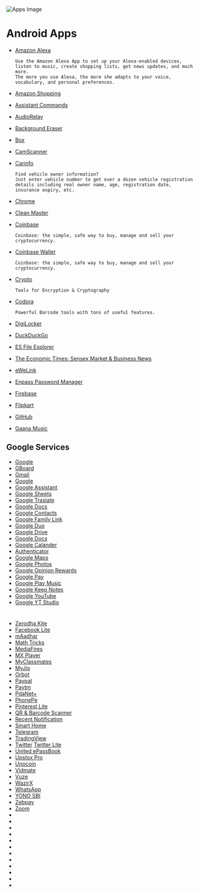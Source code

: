![Apps Image](https://github.com/SanjeevStephan/Linux/blob/master/102-Kali-Linux-on-Window/figlet-images/figlet-univers-apps-a-z.png)

# Android Apps  
* <a href="https://play.google.com/store/apps/details?id=com.amazon.dee.app">Amazon Alexa</a>

      Use the Amazon Alexa App to set up your Alexa-enabled devices,
      listen to music, create shopping lists, get news updates, and much more. 
      The more you use Alexa, the more she adapts to your voice, vocabulary, and personal preferences.
* <a href="https://play.google.com/store/apps/details?id=in.amazon.mShop.android.shopping">Amazon Shopping</a>
* <a href="">Assistant Commands</a>
* <a href="https://play.google.com/store/apps/details?id=com.azefsw.audioconnect">AudioRelay</a>
* <a href="https://play.google.com/store/apps/details?id=com.handycloset.android.eraser">Background Eraser</a>
* <a href="https://play.google.com/store/apps/details?id=com.box.android">Box</a>
* <a href="https://play.google.com/store/apps/details?id=com.intsig.camscanner">CamScanner</a>
* <a href="https://play.google.com/store/apps/details?id=com.cuvora.carinfo">Carinfo</a>

      Find vehicle owner information? 
      Just enter vehicle number to get over a dozen vehicle registration
      details including real owner name, age, registration date, insurance expiry, etc. 
* <a href="">Chrome</a>
* <a href="">Clean Master</a>
* <a href="https://play.google.com/store/apps/details?id=com.coinbase.android">Coinbase</a>

      Coinbase: the simple, safe way to buy, manage and sell your cryptocurrency.
* <a href="https://play.google.com/store/apps/details?id=org.toshi">Coinbase Wallet</a>

      Coinbase: the simple, safe way to buy, manage and sell your cryptocurrency.
* <a href="https://play.google.com/store/apps/details?id=com.kokoschka.michael.crypto">Crypto</a>

      Tools for Encryption & Cryptography
* <a href="https://play.google.com/store/apps/details?id=com.kokoschka.michael.qrtools">Codora</a>
  
      Powerful Barcode tools with tons of useful features.
* <a href="https://play.google.com/store/apps/details?id=com.digilocker.android">DigiLocker</a>
* <a href="https://play.google.com/store/apps/details?id=com.duckduckgo.mobile.android">DuckDuckGo</a>
* <a href="https://apkpure.com/es-file-explorer/com.estrongs.android.pop">ES File Esplorer</a>
* <a href="https://play.google.com/store/apps/details?id=com.et.reader.activities">The Economic Times: Sensex,Market & Business News</a>
* <a href="https://play.google.com/store/apps/details?id=com.coolkit">eWeLink</a>
* <a href="https://play.google.com/store/apps/details?id=io.enpass.app">Enpass Password Manager</a>
* <a href="https://firebase.google.com/">Firebase</a>
* <a href="https://play.google.com/store/apps/details?id=com.flipkart.android">Flipkart</a>
* <a href="https://play.google.com/store/apps/details?id=com.github.android">GitHub</a>
* <a href="https://play.google.com/store/apps/details?id=com.google.android.inputmethod.latin">Gaana Music </a>
## Google Services
* <a href="https://play.google.com/store/apps/details?id=com.google.android.googlequicksearchbox">Google</a>
* <a href="https://play.google.com/store/apps/details?id=com.google.android.inputmethod.latin">GBoard</a>
* <a href="https://play.google.com/store/apps/details?id=com.google.android.gm">Gmail</a>
* <a href="https://play.google.com/store/apps/details?id=com.google.android.googlequicksearchbox">Google</a>
* <a href="https://play.google.com/store/apps/details?id=com.google.android.apps.googleassistant">Google Assistant</a>
* <a href="https://play.google.com/store/apps/details?id=com.google.android.apps.docs.editors.sheets">Google Sheets</a>
* <a href="https://play.google.com/store/apps/details?id=com.google.android.apps.translate">Google Traslate</a>
* <a href="https://play.google.com/store/apps/details?id=com.google.android.apps.docs.editors.docs">Google Docs</a>
* <a href="https://play.google.com/store/apps/details?id=com.google.android.contacts">Google Contacts</a>
* <a href="https://play.google.com/store/apps/details?id=com.google.android.apps.kids.familylink">Google Family Link</a>
* <a href="https://play.google.com/store/apps/details?id=com.google.android.apps.tachyon">Google Duo</a>
* <a href="https://play.google.com/store/apps/details?id=com.google.android.apps.docs">Google Drive</a>
* <a href="https://play.google.com/store/apps/details?id=com.google.android.apps.docs.editors.docs">Google Docs</a>
* <a href="">Google Calander</a>
* <a href="https://play.google.com/store/apps/details?id=com.google.android.apps.authenticator2">Authenticator</a>
* <a href="https://play.google.com/store/apps/details?id=com.google.android.apps.maps">Google Maps</a>
* <a href="https://play.google.com/store/apps/details?id=com.google.android.apps.photos">Google Photos</a>
* <a href="https://play.google.com/store/apps/details?id=com.google.android.apps.paidtasks">Google Opinion Rewards</a>
* <a href="https://play.google.com/store/apps/details?id=com.google.android.apps.nbu.paisa.user">Google Pay</a>
* <a href="https://play.google.com/store/apps/details?id=com.google.android.music">Google Play Music</a>
* <a href="https://play.google.com/store/apps/details?id=com.google.android.keep">Google Keep Notes</a>
* <a href="https://play.google.com/store/apps/details?id=com.google.android.youtube">Google YouTube</a>
* <a href="https://play.google.com/store/apps/details?id=com.google.android.apps.youtube.creator">Google YT Studio</a>
# 
* <a href="https://play.google.com/store/apps/details?id=com.zerodha.kite3">Zerodha Kite</a>
* <a href="https://play.google.com/store/apps/details?id=com.facebook.lite">Facebook Lite</a>
* <a href="https://play.google.com/store/apps/details?id=in.gov.uidai.mAadhaarPlus">mAadhar</a>
* <a href="https://play.google.com/store/apps/details?id=example.matharithmetics">Math Tricks</a>
* <a href="https://play.google.com/store/apps/details?id=com.mediafire.android">MediaFires</a>
* <a href="https://play.google.com/store/apps/details?id=com.mxtech.videoplayer.ad">MX Player</a>
* <a href="">MyClassmates</a>
* <a href="https://play.google.com/store/apps/details?id=com.jio.myjio">MyJio</a>
* <a href="https://play.google.com/store/apps/details?id=org.torproject.android">Orbot</a>
* <a href="https://play.google.com/store/apps/details?id=com.paypal.android.p2pmobile">Paypal</a>
* <a href="https://play.google.com/store/apps/details?id=net.one97.paytm">Paytm</a>
* <a href="https://play.google.com/store/apps/details?id=com.pdanet">PdaNet+</a>
* <a href="https://play.google.com/store/apps/details?id=com.phonepe.app">PhonePe</a>
* <a href="https://play.google.com/store/apps/details?id=com.pinterest.twa">Pinterest Lite</a>
* <a href="https://play.google.com/store/apps/details?id=com.gamma.scan">QR & Barcode Scanner</a>
* <a href="https://play.google.com/store/apps/details?id=com.libin.notification">Recent Notification</a>
* <a href="">Smart Home</a>
* <a href="https://play.google.com/store/apps/details?id=org.telegram.messenger">Telegram</a>
* <a href="https://play.google.com/store/apps/details?id=com.tradingview.tradingviewapp">TradingView</a>
* <a href="https://play.google.com/store/apps/details?id=com.twitter.android">Twitter</a>
 <a href="https://play.google.com/store/apps/details?id=com.twitter.android.lite">Twitter Lite</a>
* <a href="https://play.google.com/store/apps/details?id=com.lcode.unitedbankmbook">United ePassBook</a>
* <a href="https://play.google.com/store/apps/details?id=in.upstox.pro">Upstox Pro</a>
* <a href="https://play.google.com/store/apps/details?id=com.unocoin.unocoinwallet">Unocoin</a>
* <a href="https://apkpure.com/vidmate-downloader-hd-live-tv/com.nemo.vidmate">Vidmate</a>
* <a href="https://play.google.com/store/apps/details?id=com.vuze.torrent.downloader">Vuze</a>
* <a href="https://play.google.com/store/apps/details?id=com.wrx.wazirx">WazirX</a>
* <a href="https://play.google.com/store/apps/details?id=com.whatsapp">WhatsApp</a>
* <a href="https://play.google.com/store/apps/details?id=com.sbi.lotusintouch">YONO SBI</a>
* <a href="https://play.google.com/store/apps/details?id=zebpay.Application">Zebpay</a>
* <a href="https://play.google.com/store/apps/details?id=us.zoom.videomeetings">Zoom</a>
* <a href=""></a>
* <a href=""></a>
* <a href=""></a>
* <a href=""></a>
* <a href=""></a>
* <a href=""></a>
* <a href=""></a>
* <a href=""></a>
* <a href=""></a>
* <a href=""></a>
* <a href=""></a>
* <a href=""></a>
